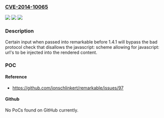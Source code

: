 ### [CVE-2014-10065](https://cve.mitre.org/cgi-bin/cvename.cgi?name=CVE-2014-10065)
![](https://img.shields.io/static/v1?label=Product&message=remarkable%20node%20module&color=blue)
![](https://img.shields.io/static/v1?label=Version&message=n%2Fa&color=blue)
![](https://img.shields.io/static/v1?label=Vulnerability&message=Code%20Injection%20(CWE-94)&color=brighgreen)

### Description

Certain input when passed into remarkable before 1.4.1 will bypass the bad protocol check that disallows the javascript: scheme allowing for javascript: url's to be injected into the rendered content.

### POC

#### Reference
- https://github.com/jonschlinkert/remarkable/issues/97

#### Github
No PoCs found on GitHub currently.

